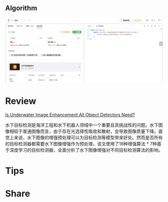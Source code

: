 ## Algorithm

![ianxiao-2023-12-03-lc.png](../../../images/temp/ianxiao-2023-12-03-lc.png)

# Review

[Is Underwater Image Enhancement All Object Detectors Need?](https://arxiv.org/pdf/2311.18814.pdf)

水下目标检测是海洋工程和水下机器人领域中一个重要且具挑战性的问题。水下图像相较于普通图像而言，由于存在光选择性吸收和散射，会导致图像质量下降。直觉上来说，水下图像的增强预处理可以为目标检测等模型带来好处。然而是否所有的目标检测器都需要水下图像增强作为预处理，该文使用了18种增强算法 * 7种基于深度学习的目标检测器，全面分析了水下图像增强对不同目标检测算法的影响。

# Tips


# Share
